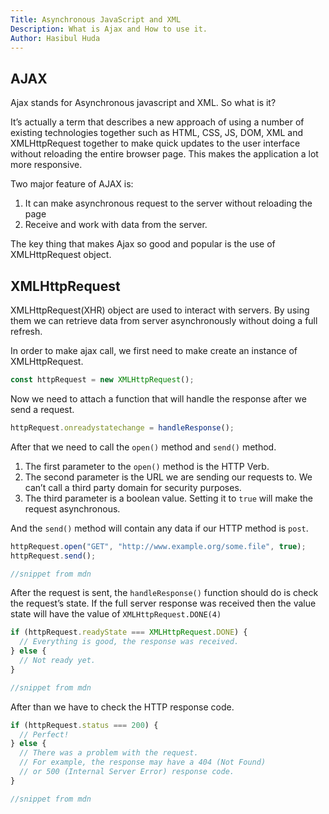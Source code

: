 ```yaml
---
Title: Asynchronous JavaScript and XML
Description: What is Ajax and How to use it.
Author: Hasibul Huda
---
```


## AJAX

Ajax stands for Asynchronous javascript and XML. So what is it?

It’s actually a term that describes a new approach of using a number of existing technologies together such as HTML, CSS, JS, DOM, XML and XMLHttpRequest together to make quick updates to the user interface without reloading the entire browser page. This makes the application a lot more responsive.

Two major feature of AJAX is:

1. It can make asynchronous request to the server without reloading the page
2. Receive and work with data from the server.

The key thing that makes Ajax so good and popular is the use of XMLHttpRequest object.

## XMLHttpRequest

XMLHttpRequest(XHR) object are used to interact with servers. By using them we can retrieve data from server asynchronously without doing a full refresh.

In order to make ajax call, we first need to make create an instance of XMLHttpRequest.

```jsx
const httpRequest = new XMLHttpRequest();
```

Now we need to attach a function that will handle the response after we send a request.

```jsx
httpRequest.onreadystatechange = handleResponse();
```

After that we need to call the `open()` method and `send()` method.

1. The first parameter to the `open()` method is the HTTP Verb.
2. The second parameter is the URL we are sending our requests to. We can’t call a third party domain for security purposes.
3. The third parameter is a boolean value. Setting it to `true` will make the request asynchronous.

And the `send()` method will contain any data if our HTTP method is `post`.

```jsx
httpRequest.open("GET", "http://www.example.org/some.file", true);
httpRequest.send();

//snippet from mdn
```

After the request is sent, the `handleResponse()` function should do is check the request’s state. If the full server response was received then the value state will have the value of `XMLHttpRequest.DONE(4)`

```jsx
if (httpRequest.readyState === XMLHttpRequest.DONE) {
  // Everything is good, the response was received.
} else {
  // Not ready yet.
}

//snippet from mdn
```

After than we have to check the HTTP response code.

```jsx
if (httpRequest.status === 200) {
  // Perfect!
} else {
  // There was a problem with the request.
  // For example, the response may have a 404 (Not Found)
  // or 500 (Internal Server Error) response code.
}

//snippet from mdn
```
